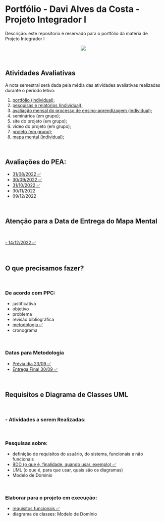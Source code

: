 # Portfólio - Davi Alves da Costa - Projeto Integrador I

Descrição: este reposítorio é reservado para o portfólio da matéria de Projeto Integrador I

<p align="center">
  <img src="https://raw.githubusercontent.com/Davi4076018/Portfolio-PPRE8/main/1%20-%20Portf%C3%B3lio%20(individual)/PJIE8-IMG.jpg" />
</p>
</br>

## Atividades Avaliativas

A nota semestral será dada pela média das atividades avaliativas realizadas durante o período letivo: 

  1. <a href="https://github.com/Davi4076018/Portfolio-PPRE8">portfólio (individual);</a>
  2. <a href="https://github.com/Davi4076018/Portfolio-PPRE8/tree/main/2%20-%20pesquisas%20e%20relat%C3%B3rios%20(individual)">pesquisas e relatórios (individual);</a> 
  3. <a href="https://github.com/Davi4076018/Portfolio-PPRE8/tree/main/3%20-%20Avalia%C3%A7%C3%A3o%20mensal%20do%20processo%20de%20ensino-aprendizagem%20(individual)">avaliação mensal do processo de ensino-aprendizagem (individual);</a>
  4. seminários (em grupo);
  5. site do projeto (em grupo);
  6. video do projeto (em grupo);
  7. <a href="https://github.com/Davi4076018/Portfolio-PPRE8/tree/main/7%20-%20projeto%20(em%20grupo)">projeto (em grupo);</a>
  8. <a href="https://github.com/Davi4076018/Portfolio-PPRE8/tree/main/8%20-%20mapa%20mental%20(individual)">mapa mental (individual);</a> 
  </br>

## Avaliações do PEA:

- <a href="https://github.com/Davi4076018/Portfolio-PPRE8/blob/main/3%20-%20Avalia%C3%A7%C3%A3o%20mensal%20do%20processo%20de%20ensino-aprendizagem%20(individual)/08-31.pdf">31/08/2022 ✅</a>
- <a href="https://github.com/Davi4076018/Portfolio-PPRE8/blob/main/3%20-%20Avalia%C3%A7%C3%A3o%20mensal%20do%20processo%20de%20ensino-aprendizagem%20(individual)/09-30.pdf">30/09/2022 ✅</a> 
- <a href="https://github.com/Davi4076018/Portfolio-PPRE8/blob/main/3%20-%20Avalia%C3%A7%C3%A3o%20mensal%20do%20processo%20de%20ensino-aprendizagem%20(individual)/10-31.pdf">31/10/2022 ✅</a> 
- 30/11/2022
- 09/12/2022

</br>

## Atenção para a Data de Entrega do Mapa Mental 

</br>

<a href="https://github.com/Davi4076018/Portfolio-PPRE8/blob/main/8%20-%20mapa%20mental%20(individual)/MAPA%20MENTAL%20PPRE8.png">- 14/12/2022 ✅ </a> 


</br>

## O que precisamos fazer?

</br>

### De acordo com PPC:

- justificativa
- objetivo
- problema
- revisão bibliográfica
- <a href="https://github.com/Davi4076018/Portfolio-PPRE8/blob/main/7%20-%20projeto%20(em%20grupo)/Sensor%20de%20baixo%20custo%20para%20o%20Solo%20%20-%20Metodologia%20Entrega%20Final.pdf">metodologia ✅</a> 
- cronograma

</br>

### Datas para Metodologia

- <a href="https://github.com/Davi4076018/Portfolio-PPRE8/blob/main/7%20-%20projeto%20(em%20grupo)/Sensor%20de%20baixo%20custo%20para%20o%20Solo%20%20-%20Metodologia%20Pr%C3%A9via.pdf">Prévia dia 23/09 ✅</a>
- <a href="https://github.com/Davi4076018/Portfolio-PPRE8/blob/main/7%20-%20projeto%20(em%20grupo)/Sensor%20de%20baixo%20custo%20para%20o%20Solo%20%20-%20Metodologia%20Entrega%20Final.pdf">Entrega Final 30/09 ✅</a> 
</br>

## Requisitos e Diagrama de Classes UML

</br>

### - Atividades a serem Realizadas:

</br>

### Pesquisas sobre:

- definição de requisitos do usuário, do sistema, funcionais e não funcionais 
- <a href="https://github.com/Davi4076018/Portfolio-PPRE8/blob/main/2%20-%20pesquisas%20e%20relat%C3%B3rios%20(individual)/Pesquisa%20sobre%20-%20BDD%20(o%20que%20%C3%A9%2C%20finalidade%2C%20quando%20usar%2C%20exemplo)%20-%20Davi%20Alves%20da%20Costa.pdf">BDD (o que é, finalidade, quando usar, exemplo) ✅</a> 
- UML (o que é, para que usar, quais são os diagramas)
- Modelo de Domínio

</br>

### Elaborar para o projeto em execução:

- <a href="https://github.com/Davi4076018/Portfolio-PPRE8/blob/main/7%20-%20projeto%20(em%20grupo)/Sensor%20de%20baixo%20custo%20para%20o%20Solo%20%20-%20Requisitos%20Funcionais.pdf">requisitos funcionais ✅</a> 
- diagrama de classes: Modelo de Domínio
